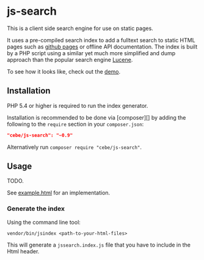 js-search
=========

This is a client side search engine for use on static pages.

It uses a pre-compiled search index to add a fulltext search to static HTML pages such as
[github pages][] or offline API documentation. The index is built by a PHP script using a
similar yet much more simplified and dump approach than the popular search engine [Lucene].

To see how it looks like, check out the [demo][].

[github pages]: https://pages.github.com/
[Lucene]: http://lucene.apache.org/
[demo]: http://cebe.github.io/js-search/#demo


Installation
------------

PHP 5.4 or higher is required to run the index generator.

Installation is recommended to be done via [composer][] by adding the following to the `require` section in your `composer.json`:

```json
"cebe/js-search": "~0.9"
```

Alternatively run `composer require "cebe/js-search"`.


Usage
-----

TODO.

See [example.html](example.html) for an implementation.

### Generate the index

Using the command line tool:
```
vendor/bin/jsindex <path-to-your-html-files>
```

This will generate a `jssearch.index.js` file that you have to include in the Html header.
